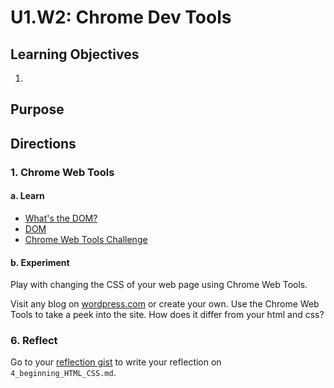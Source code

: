 # U1.W2: Chrome Dev Tools  

## Learning Objectives
1. 


## Purpose

## Directions

### 1. Chrome Web Tools

#### a. Learn

* [What's the DOM?](https://developer.mozilla.org/en-US/docs/DOM/DOM_Reference/Introduction)
* [DOM](http://skillcrush.com/2012/10/17/dom-document-object-model/)
* [Chrome Web Tools Challenge](./chrome_devtools_challenge/README.md)


#### b. Experiment

Play with changing the CSS of your web page using Chrome Web Tools.

Visit any blog on [wordpress.com](http://www.wordpress.com) or create your own.  Use the Chrome Web Tools to take a peek into the site.  How does it differ from your html and css?


### 6. Reflect 
Go to your [reflection gist](https://gist.github.com) to write your reflection on `4_beginning_HTML_CSS.md`.
